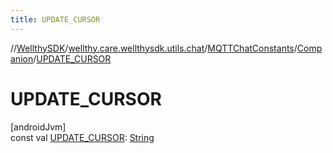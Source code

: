 ```yaml
---
title: UPDATE_CURSOR
---
```

//[WellthySDK](../../../../index.html)/[wellthy.care.wellthysdk.utils.chat](../../index.html)/[MQTTChatConstants](../index.html)/[Companion](index.html)/[UPDATE_CURSOR](-u-p-d-a-t-e_-c-u-r-s-o-r.html)



# UPDATE_CURSOR



[androidJvm]\
const val [UPDATE_CURSOR](-u-p-d-a-t-e_-c-u-r-s-o-r.html): [String](https://kotlinlang.org/api/latest/jvm/stdlib/kotlin/-string/index.html)




